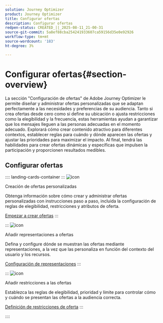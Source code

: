 ```yaml
---
solution: Journey Optimizer
product: Journey Optimizer
title: Configurar ofertas
description: Configurar ofertas
redpen-status: CREATED_||_2025-08-11_21-00-31
source-git-commit: 5a8ef88cba254241933607ca59156d35e0e92926
workflow-type: tm+mt
source-wordcount: '183'
ht-degree: 3%

---
```



# Configurar ofertas{#section-overview}

La sección &quot;Configuración de ofertas&quot; de Adobe Journey Optimizer le permite diseñar y administrar ofertas personalizadas que se adaptan perfectamente a las necesidades y preferencias de su audiencia. Tanto si crea ofertas desde cero como si define su ubicación o ajusta restricciones como la elegibilidad y la frecuencia, estas herramientas ayudan a garantizar que los mensajes lleguen a las personas adecuadas en el momento adecuado. Explorará cómo crear contenido atractivo para diferentes contextos, establecer reglas para cuándo y dónde aparecen las ofertas y ajustar las prioridades para maximizar el impacto. Al final, tendrá las habilidades para crear ofertas dinámicas y específicas que impulsen la participación y proporcionen resultados medibles.

## Configurar ofertas

:::: landing-cards-container
:::
![icon](https://cdn.experienceleague.adobe.com/icons/circle-play.svg?lang=es)

Creación de ofertas personalizadas

Obtenga información sobre cómo crear y administrar ofertas personalizadas con instrucciones paso a paso, incluida la configuración de reglas de elegibilidad, restricciones y atributos de oferta.

[Empezar a crear ofertas](../using/offers/offer-library/creating-personalized-offers.md)
:::

:::
![icon](https://cdn.experienceleague.adobe.com/icons/puzzle-piece.svg?lang=es)

Añadir representaciones a ofertas

Defina y configure dónde se muestran las ofertas mediante representaciones, a la vez que las personaliza en función del contexto del usuario y los recursos.

[Configuración de representaciones](../using/offers/offer-library/add-representations.md)
:::

:::
![icon](https://cdn.experienceleague.adobe.com/icons/bullseye.svg?lang=es)

Añadir restricciones a las ofertas

Establezca las reglas de elegibilidad, prioridad y límite para controlar cómo y cuándo se presentan las ofertas a la audiencia correcta.

[Definición de restricciones de oferta](../using/offers/offer-library/add-constraints.md)
:::

::::
